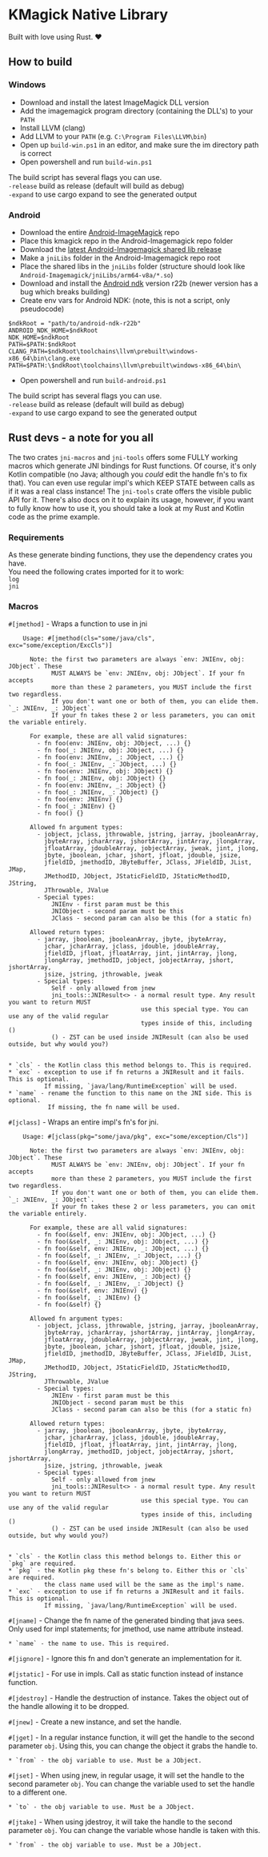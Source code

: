 # KMagick Native Library

Built with love using Rust. ♥️

## How to build

### Windows
- Download and install the latest ImageMagick DLL version
- Add the imagemagick program directory (containing the DLL's) to your `PATH`
- Install LLVM (clang)
- Add LLVM to your `PATH` (e.g. `C:\Program Files\LLVM\bin`)
- Open up `build-win.ps1` in an editor, and make sure the im directory path is correct
- Open powershell and run `build-win.ps1`

The build script has several flags you can use.  
`-release` build as release (default will build as debug)  
`-expand` to use cargo expand to see the generated output  

### Android
- Download the entire [Android-ImageMagick](https://github.com/cherryleafroad/Android-ImageMagick7) repo
- Place this kmagick repo in the Android-Imagemagick repo folder
- Download the [latest Android-Imagemagick shared lib release](https://github.com/cherryleafroad/Android-ImageMagick7/releases)
- Make a `jniLibs` folder in the Android-Imagemagick repo root
- Place the shared libs in the `jniLibs` folder (structure should look like `Android-Imagemagick/jniLibs/arm64-v8a/*.so`)
- Download and install the [Android ndk](https://developer.android.com/ndk/downloads) version r22b (newer version has a bug which breaks building)
- Create env vars for Android NDK: (note, this is not a script, only pseudocode)
```
$ndkRoot = "path/to/android-ndk-r22b"
ANDROID_NDK_HOME=$ndkRoot
NDK_HOME=$ndkRoot
PATH=$PATH:$ndkRoot
CLANG_PATH=$ndkRoot\toolchains\llvm\prebuilt\windows-x86_64\bin\clang.exe
PATH=$PATH:\$ndkRoot\toolchains\llvm\prebuilt\windows-x86_64\bin\
```
- Open powershell and run `build-android.ps1`

The build script has several flags you can use.  
`-release` build as release (default will build as debug)  
`-expand` to use cargo expand to see the generated output

## Rust devs - a note for you all
The two crates `jni-macros` and `jni-tools` offers some FULLY working macros which generate JNI bindings for Rust functions. Of course, it's only Kotlin compatible (no Java; although you _could_ edit the handle fn's to fix that). You can even use regular impl's which KEEP STATE between calls as if it was a real class instance! The `jni-tools` crate offers the visible public API for it. There's also docs on it to explain its usage, however, if you want to fully know how to use it, you should take a look at my Rust and Kotlin code as the prime example.

### Requirements
As these generate binding functions, they use the dependency crates you have.  
You need the following crates imported for it to work:  
`log`  
`jni`

### Macros

`#[jmethod]` - Wraps a function to use in jni
```
    Usage: #[jmethod(cls="some/java/cls", exc="some/exception/ExcCls")]

      Note: the first two parameters are always `env: JNIEnv, obj: JObject`. These
            MUST ALWAYS be `env: JNIEnv, obj: JObject`. If your fn accepts
            more than these 2 parameters, you MUST include the first two regardless.
            If you don't want one or both of them, you can elide them. `_: JNIEnv, _: JObject`.
            If your fn takes these 2 or less parameters, you can omit the variable entirely.

      For example, these are all valid signatures:
        - fn foo(env: JNIEnv, obj: JObject, ...) {}
        - fn foo(_: JNIEnv, obj: JObject, ...) {}
        - fn foo(env: JNIEnv, _: JObject, ...) {}
        - fn foo(_: JNIEnv, _: JObject, ...) {}
        - fn foo(env: JNIEnv, obj: JObject) {}
        - fn foo(_: JNIEnv, obj: JObject) {}
        - fn foo(env: JNIEnv, _: JObject) {}
        - fn foo(_: JNIEnv, _: JObject) {}
        - fn foo(env: JNIEnv) {}
        - fn foo(_: JNIEnv) {}
        - fn foo() {}

      Allowed fn argument types:
        - jobject, jclass, jthrowable, jstring, jarray, jbooleanArray,
          jbyteArray, jcharArray, jshortArray, jintArray, jlongArray,
          jfloatArray, jdoubleArray, jobjectArray, jweak, jint, jlong,
          jbyte, jboolean, jchar, jshort, jfloat, jdouble, jsize,
          jfieldID, jmethodID, JByteBuffer, JClass, JFieldID, JList, JMap,
          JMethodID, JObject, JStaticFieldID, JStaticMethodID, JString,
          JThrowable, JValue
        - Special types:
            JNIEnv - first param must be this
            JNIObject - second param must be this
            JClass - second param can also be this (for a static fn)

      Allowed return types:
        - jarray, jboolean, jbooleanArray, jbyte, jbyteArray,
          jchar, jcharArray, jclass, jdouble, jdoubleArray,
          jfieldID, jfloat, jfloatArray, jint, jintArray, jlong,
          jlongArray, jmethodID, jobject, jobjectArray, jshort, jshortArray,
          jsize, jstring, jthrowable, jweak
        - Special types:
            Self - only allowed from jnew
            jni_tools::JNIResult<> - a normal result type. Any result you want to return MUST
                                     use this special type. You can use any of the valid regular
                                     types inside of this, including ()
            () - ZST can be used inside JNIResult (can also be used outside, but why would you?)


* `cls` - the Kotlin class this method belongs to. This is required.
* `exc` - exception to use if fn returns a JNIResult and it fails. This is optional.
          If missing, `java/lang/RuntimeException` will be used.
* `name` - rename the function to this name on the JNI side. This is optional.
           If missing, the fn name will be used.
```

`#[jclass]` - Wraps an entire impl's fn's for jni.
```
    Usage: #[jclass(pkg="some/java/pkg", exc="some/exception/Cls")]

      Note: the first two parameters are always `env: JNIEnv, obj: JObject`. These
            MUST ALWAYS be `env: JNIEnv, obj: JObject`. If your fn accepts
            more than these 2 parameters, you MUST include the first two regardless.
            If you don't want one or both of them, you can elide them. `_: JNIEnv, _: JObject`.
            If your fn takes these 2 or less parameters, you can omit the variable entirely.

      For example, these are all valid signatures:
        - fn foo(&self, env: JNIEnv, obj: JObject, ...) {}
        - fn foo(&self, _: JNIEnv, obj: JObject, ...) {}
        - fn foo(&self, env: JNIEnv, _: JObject, ...) {}
        - fn foo(&self, _: JNIEnv, _: JObject, ...) {}
        - fn foo(&self, env: JNIEnv, obj: JObject) {}
        - fn foo(&self, _: JNIEnv, obj: JObject) {}
        - fn foo(&self, env: JNIEnv, _: JObject) {}
        - fn foo(&self, _: JNIEnv, _: JObject) {}
        - fn foo(&self, env: JNIEnv) {}
        - fn foo(&self, _: JNIEnv) {}
        - fn foo(&self) {}

      Allowed fn argument types:
        - jobject, jclass, jthrowable, jstring, jarray, jbooleanArray,
          jbyteArray, jcharArray, jshortArray, jintArray, jlongArray,
          jfloatArray, jdoubleArray, jobjectArray, jweak, jint, jlong,
          jbyte, jboolean, jchar, jshort, jfloat, jdouble, jsize,
          jfieldID, jmethodID, JByteBuffer, JClass, JFieldID, JList, JMap,
          JMethodID, JObject, JStaticFieldID, JStaticMethodID, JString,
          JThrowable, JValue
        - Special types:
            JNIEnv - first param must be this
            JNIObject - second param must be this
            JClass - second param can also be this (for a static fn)

      Allowed return types:
        - jarray, jboolean, jbooleanArray, jbyte, jbyteArray,
          jchar, jcharArray, jclass, jdouble, jdoubleArray,
          jfieldID, jfloat, jfloatArray, jint, jintArray, jlong,
          jlongArray, jmethodID, jobject, jobjectArray, jshort, jshortArray,
          jsize, jstring, jthrowable, jweak
        - Special types:
            Self - only allowed from jnew
            jni_tools::JNIResult<> - a normal result type. Any result you want to return MUST
                                     use this special type. You can use any of the valid regular
                                     types inside of this, including ()
            () - ZST can be used inside JNIResult (can also be used outside, but why would you?)


* `cls` - the Kotlin class this method belongs to. Either this or `pkg` are required.
* `pkg` - the Kotlin pkg these fn's belong to. Either this or `cls` are required.
          the class name used will be the same as the impl's name.
* `exc` - exception to use if fn returns a JNIResult and it fails. This is optional.
          If missing, `java/lang/RuntimeException` will be used.
```

`#[jname]` - Change the fn name of the generated binding that java sees.
Only used for impl statements; for jmethod, use name attribute instead.
```
* `name` - the name to use. This is required.
```

`#[jignore]` - Ignore this fn and don't generate an implementation for it.

`#[jstatic]` - For use in impls. Call as static function instead of instance function.

`#[jdestroy]` - Handle the destruction of instance. Takes the object out of the handle allowing it to be dropped.

`#[jnew]` - Create a new instance, and set the handle.

`#[jget]` - In a regular instance function, it will get the handle to the second parameter `obj`.
Using this, you can change the object it grabs the handle to.
```
* `from` - the obj variable to use. Must be a JObject.
```

`#[jset]` - When using jnew, in regular usage, it will set the handle to the second parameter `obj`.
You can change the variable used to set the handle to a different one.
```
* `to` - the obj variable to use. Must be a JObject.
```

`#[jtake]` - When using jdestroy, it will take the handle to the second parameter `obj`.
You can change the variable whose handle is taken with this.
```
* `from` - the obj variable to use. Must be a JObject.
```
